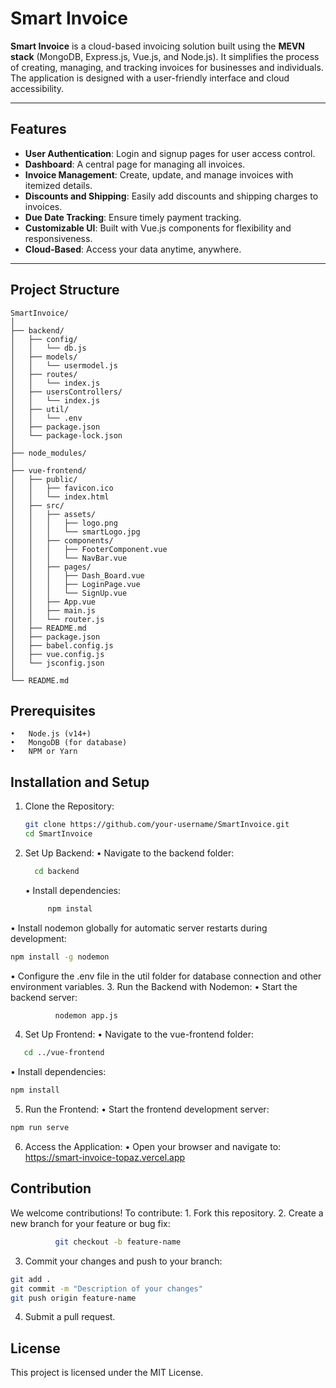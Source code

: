 # Smart Invoice

**Smart Invoice** is a cloud-based invoicing solution built using the **MEVN stack** (MongoDB, Express.js, Vue.js, and Node.js). It simplifies the process of creating, managing, and tracking invoices for businesses and individuals. The application is designed with a user-friendly interface and cloud accessibility.

---

## Features
- **User Authentication**: Login and signup pages for user access control.
- **Dashboard**: A central page for managing all invoices.
- **Invoice Management**: Create, update, and manage invoices with itemized details.
- **Discounts and Shipping**: Easily add discounts and shipping charges to invoices.
- **Due Date Tracking**: Ensure timely payment tracking.
- **Customizable UI**: Built with Vue.js components for flexibility and responsiveness.
- **Cloud-Based**: Access your data anytime, anywhere.

---

## Project Structure

```plaintext
SmartInvoice/
│
├── backend/
│   ├── config/
│   │   └── db.js
│   ├── models/
│   │   └── usermodel.js
│   ├── routes/
│   │   └── index.js
│   ├── usersControllers/
│   │   └── index.js
│   ├── util/
│   │   └── .env
│   ├── package.json
│   └── package-lock.json
│
├── node_modules/
│
├── vue-frontend/
│   ├── public/
│   │   ├── favicon.ico
│   │   └── index.html
│   ├── src/
│   │   ├── assets/
│   │   │   ├── logo.png
│   │   │   └── smartLogo.jpg
│   │   ├── components/
│   │   │   ├── FooterComponent.vue
│   │   │   └── NavBar.vue
│   │   ├── pages/
│   │   │   ├── Dash_Board.vue
│   │   │   ├── LoginPage.vue
│   │   │   └── SignUp.vue
│   │   ├── App.vue
│   │   ├── main.js
│   │   └── router.js
│   ├── README.md
│   ├── package.json
│   ├── babel.config.js
│   ├── vue.config.js
│   └── jsconfig.json
│
└── README.md
```
## Prerequisites
	•	Node.js (v14+)
	•	MongoDB (for database)
	•	NPM or Yarn
## Installation and Setup
 1.	Clone the Repository:
    ```bash
    git clone https://github.com/your-username/SmartInvoice.git
    cd SmartInvoice
2.	Set Up Backend:
	•	Navigate to the backend folder:
       ```bash
         cd backend
       ```
    •	Install dependencies:
  	 ```bash
          npm instal
    
   •	Install nodemon globally for automatic server restarts during development:
```bash
npm install -g nodemon
```        
•	Configure the .env file in the util folder for database connection and other environment variables.
3.	Run the Backend with Nodemon:
    •	Start the backend server:
```bash
          nodemon app.js
```
4.	Set Up Frontend:
    •	Navigate to the vue-frontend folder:
```bash
   cd ../vue-frontend
```
   •	Install dependencies:
```bash
npm install
```
5.	Run the Frontend:
    •	Start the frontend development server:
```bash
npm run serve
 ```
6.	Access the Application:
    •	Open your browser and navigate to:
  	  https://smart-invoice-topaz.vercel.app
## Contribution

We welcome contributions! To contribute:
	1.	Fork this repository.
	2.	Create a new branch for your feature or bug fix:
```bash
          git checkout -b feature-name
```
 3. Commit your changes and push to your branch:
```bash
git add .
git commit -m "Description of your changes"
git push origin feature-name
```
   4.	Submit a pull request.
## License
   This project is licensed under the MIT License.
  	
    
